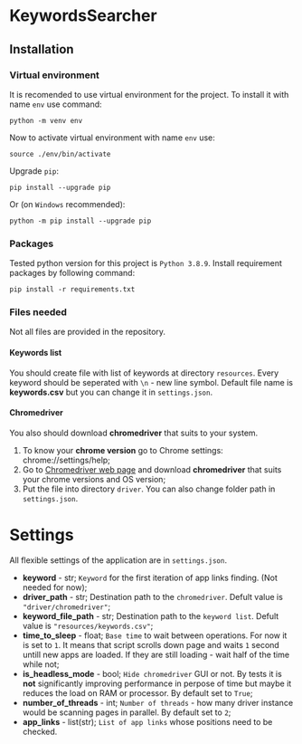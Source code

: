 # KeywordsSearcher

## Installation

### Virtual environment
It is recomended to use virtual environment for the project. To install it with name `env` use command:
```
python -m venv env
```
Now to activate virtual environment with name `env` use:
```
source ./env/bin/activate
```
Upgrade `pip`:
```
pip install --upgrade pip
```
Or (on `Windows` recommended):
```
python -m pip install --upgrade pip
```

### Packages
Tested python version for this project is `Python 3.8.9`. Install requirement packages by following command:
```
pip install -r requirements.txt
```

### Files needed

Not all files are provided in the repository.

#### Keywords list
You should create file with list of keywords at directory `resources`. Every keyword should be seperated with `\n` - new line symbol. Default file name is **keywords.csv** but you can change it in `settings.json`.

#### Chromedriver
You also should download **chromedriver** that suits to your system.

1. To know your **chrome version** go to Chrome settings: chrome://settings/help;
2. Go to [Chromedriver web page](https://chromedriver.chromium.org/downloads) and download **chromedriver** that suits your chrome versions and OS version;
3. Put the file into directory `driver`. You can also change folder path in `settings.json`.

# Settings

All flexible settings of the application are in `settings.json`.

- **keyword** - str; `Keyword` for the first iteration of app links finding. (Not needed for now);
- **driver_path** - str; Destination path to the `chromedriver`. Defult value is `"driver/chromedriver"`;
- **keyword_file_path** - str; Destination path to the `keyword list`. Defult value is `"resources/keywords.csv"`;
- **time_to_sleep** - float; `Base time` to wait between operations. For now it is set to `1`. It means that script scrolls down page and waits `1` second untill new apps are loaded. If they are still loading - wait half of the time while not; 
- **is_headless_mode** - bool; `Hide chromedriver` GUI or not. By tests it is **not** significantly improving performance in perpose of time but maybe it reduces the load on RAM or processor. By default set to `True`;
- **number_of_threads** - int; `Number of threads` - how many driver instance would be scanning pages in parallel. By default set to `2`;
- **app_links** - list(str); `List of app links` whose positions need to be checked.

